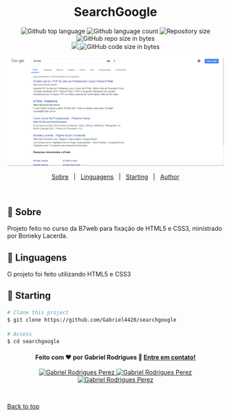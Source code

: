 
<h1 align="center">SearchGoogle</h1>

<p align="center">
  <img alt="Github top language" src="https://img.shields.io/github/languages/top/Gabriel4420/searchgoogle?color=56BEB8">

  <img alt="Github language count" src="https://img.shields.io/github/languages/count/Gabriel4420/searchgoogle?color=56BEB8">

  <img alt="Repository size" src="https://img.shields.io/github/repo-size/Gabriel4420/searchgoogle?color=56BEB8">

  
  <img alt="GitHub repo size in bytes" src="https://img.shields.io/github/repo-size/Gabriel4420/searchgoogle?color=green">
  
  <br>
  
  <a href="https://www.codacy.com/manual/Gabriel4420/searchgoogle?utm_source=github.com&amp;utm_medium=referral&amp;utm_content=Gabriel4420/searchgoogle&amp;utm_campaign=Badge_Grade">
    <img src="https://app.codacy.com/project/badge/Grade/6dd6b46abeb14e99935a2b9ac5c6ede2"/>
  </a>
  
  <img alt="GitHub code size in bytes" src="https://img.shields.io/github/last-commit/Gabriel4420/CalculadoraIMC">

</p>

<p align="center">
  <img alt="Gif da Aplicação" src="src/assets/HomeApp.png" />
</p>

<p align="center">
  <a href="#dart-about">Sobre</a> &#xa0; | &#xa0; 
  <a href="#rocket-technologies">Linguagens</a> &#xa0; | &#xa0;
  <a href="#checkered_flag-starting">Starting</a> &#xa0; | &#xa0;
  <a href="https://github.com/gabriel4420" target="_blank">Author</a>
</p>

<br>

## :dart: Sobre ##

Projeto feito no curso da B7web para fixação de HTML5 e CSS3, ministrado por Bonieky Lacerda.



## :rocket: Linguagens ##

O projeto foi feito utilizando HTML5 e CSS3

## :checkered_flag: Starting ##

```bash
# Clone this project
$ git clone https://github.com/Gabriel4420/searchgoogle

# Access
$ cd searchgoogle
```


<h4 align="center">
  Feito com ❤️ por Gabriel Rodrigues 👋️ <a href="mailto:gabriel_rodrigues_perez@hotmail.com">Entre em contato!</a>
</h4>

<p align="center">

  <a href="https://www.linkedin.com/in/gabriel-rodrigues-perez-2069b072/">
    <img alt="Gabriel Rodrigues Perez" src="https://img.shields.io/badge/LinkedIn-Gabriel_Rodrigues-0e76a8?style=flat&logoColor=white&logo=linkedin">
  </a>
  <a href="https://www.facebook.com/gabriel.rodrigues.perez">
    <img alt="Gabriel Rodrigues Perez" src="https://img.shields.io/badge/Facebook-Gabriel_Rodrigues-1778F2?style=flat&logoColor=white&logo=facebook">
  </a>
  <a href="https://www.instagram.com/gabriel_rodrigues_perez/">
    <img alt="Gabriel Rodrigues Perez" src="https://img.shields.io/badge/Instagram-@gabriel4420-833AB4?style=flat&logoColor=white&logo=instagram">
  </a>
  
  
</p>

&#xa0;

<a href="#top">Back to top</a>
